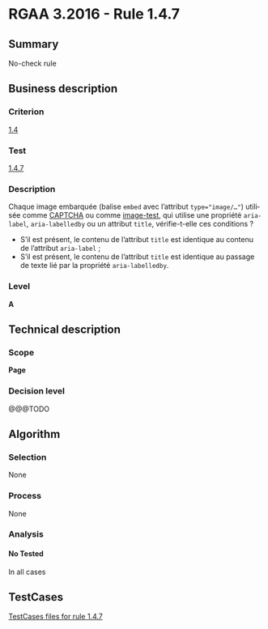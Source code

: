 # RGAA 3.2016 - Rule 1.4.7

## Summary
No-check rule


## Business description

### Criterion
[1.4](http://references.modernisation.gouv.fr/rgaa-accessibilite/2016/criteres.html#crit-1-4)

### Test
[1.4.7](http://references.modernisation.gouv.fr/rgaa-accessibilite/2016/criteres.html#test-1-4-7)

### Description
<div lang="fr">Chaque image embarqu&#xE9;e (balise <code lang="en">embed</code> avec l&#x2019;attribut <code lang="en">type="image/…"</code>) utilis&#xE9;e comme <a href="http://references.modernisation.gouv.fr/rgaa-accessibilite/2016/glossaire.html#captcha">CAPTCHA</a> ou comme <a href="http://references.modernisation.gouv.fr/rgaa-accessibilite/2016/glossaire.html#image-test">image-test</a>, qui utilise une propri&#xE9;t&#xE9; <code lang="en">aria-label</code>, <code lang="en">aria-labelledby</code> ou un attribut <code lang="en">title</code>, v&#xE9;rifie-t-elle ces conditions&nbsp;? <ul><li>S&#x2019;il est pr&#xE9;sent, le contenu de l&#x2019;attribut <code lang="en">title</code> est identique au contenu de l&#x2019;attribut <code lang="en">aria-label</code>&nbsp;;</li> <li>S&#x2019;il est pr&#xE9;sent, le contenu de l&#x2019;attribut <code lang="en">title</code> est identique au passage de texte li&#xE9; par la propri&#xE9;t&#xE9; <code lang="en">aria-labelledby</code>.</li> </ul></div>

### Level
**A**


## Technical description

### Scope
**Page**

### Decision level
@@@TODO


## Algorithm

### Selection
None

### Process
None

### Analysis

#### No Tested
In all cases


##  TestCases

[TestCases files for rule 1.4.7](https://github.com/Asqatasun/Asqatasun/tree/develop/rules/rules-rgaa3.2016/src/test/resources/testcases/rgaa32016/Rgaa32016Rule010407/)


